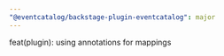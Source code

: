 ```yaml
---
"@eventcatalog/backstage-plugin-eventcatalog": major
---
```


feat(plugin): using annotations for mappings
